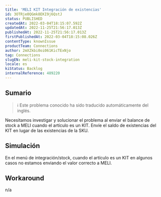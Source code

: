 ```yaml
---
title: 'MELI KIT Integración de existencias'
id: 3OTRje0QGmk8EKI9j6QstJ
status: PUBLISHED
createdAt: 2022-03-04T18:15:07.592Z
updatedAt: 2022-11-25T21:56:17.013Z
publishedAt: 2022-11-25T21:56:17.013Z
firstPublishedAt: 2022-03-04T18:15:08.026Z
contentType: knownIssue
productTeam: Connections
author: 2mXZkbi0oi061KicTExNjo
tag: Connections
slugEN: meli-kit-stock-integration
locale: es
kiStatus: Backlog
internalReference: 489220
---
```


## Sumario

>ℹ️ Este problema conocido ha sido traducido automáticamente del inglés.


Necesitamos investigar y solucionar el problema al enviar el balance de stock a MELI cuando el artículo es un KIT. Envíe el saldo de existencias del KIT en lugar de las existencias de la SKU.



## Simulación



En el menú de integración/stock, cuando el artículo es un KIT en algunos casos no estamos enviando el valor correcto a MELI.



## Workaround


n/a

